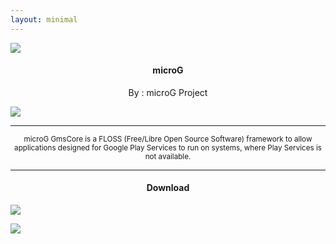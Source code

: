 ```yaml
---
layout: minimal
---
```


<img src="https://is.gd/PZinky">

<h4><p align="center"> microG </p></h4>

<p align="center">
By : microG Project
</p>

![](https://is.gd/ghwVrE)

<hr/>

<p align="center">
<sub>
microG GmsCore is a FLOSS (Free/Libre Open Source Software) framework to allow applications designed for Google Play Services to run on systems, where Play Services is not available.
</sub>
</p>

<hr/>

<h4><p align="center"> Download </p></h4>

[![](https://is.gd/Qy0ln5)](https://is.gd/iIBAm2)

[![](https://is.gd/Zg1cR8)](https://is.gd/KAR5Gu)
